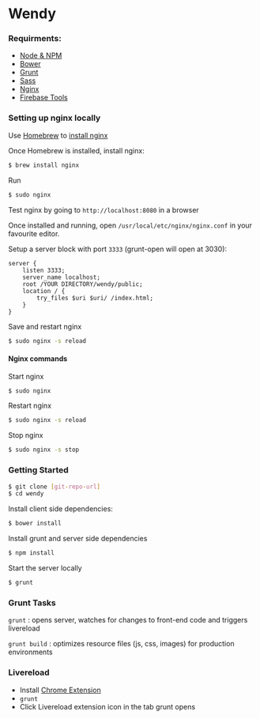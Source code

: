 # Wendy

### Requirments:

* [Node & NPM](http://nodejs.org/)
* [Bower](http://bower.io/)
* [Grunt](http://gruntjs.com/getting-started)
* [Sass](http://sass-lang.com/install)
* [Nginx](https://www.nginx.com/resources/wiki/)
* [Firebase Tools](https://www.firebase.com/docs/hosting/)

### Setting up nginx locally
Use [Homebrew] to [install nginx]

[Homebrew]: <http://brew.sh/>
[install nginx]: <https://github.com/Homebrew/homebrew-nginx>

Once Homebrew is installed, install nginx:

```sh
$ brew install nginx
```

Run

```sh
$ sudo nginx
```

Test nginx by going to `http://localhost:8080` in a browser

Once installed and running, open `/usr/local/etc/nginx/nginx.conf` in your favourite editor.

Setup a server block with port `3333` (grunt-open will open at 3030):
```
server {
    listen 3333;
    server_name localhost;
    root /YOUR DIRECTORY/wendy/public;
    location / {
        try_files $uri $uri/ /index.html;
    }
}
```

Save and restart nginx
```sh
$ sudo nginx -s reload
```

#### Nginx commands

Start nginx
```sh
$ sudo nginx
```

Restart nginx
```sh
$ sudo nginx -s reload
```

Stop nginx
```sh
$ sudo nginx -s stop
```

### Getting Started

```sh
$ git clone [git-repo-url]
$ cd wendy
```

Install client side dependencies:

```sh
$ bower install
```

Install grunt and server side dependencies

```sh
$ npm install
```

Start the server locally

```sh
$ grunt
```

### Grunt Tasks

`grunt` : opens server, watches for changes to front-end code and triggers livereload

`grunt build` : optimizes resource files (js, css, images) for production environments

### Livereload

* Install [Chrome Extension](https://chrome.google.com/webstore/detail/livereload/jnihajbhpnppcggbcgedagnkighmdlei)
* `grunt`
* Click Livereload extension icon in the tab grunt opens
